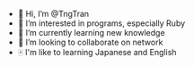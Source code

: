 - 👋 Hi, I’m @TngTran
- 👀 I’m interested in programs, especially Ruby
- 🌱 I’m currently learning new knowledge 
- 💞️ I’m looking to collaborate on network
- 🀄 I'm like to learning Japanese and English







<!---
TngTran/TngTran is a ✨ special ✨ repository because its `README.md` (this file) appears on your GitHub profile.
You can click the Preview link to take a look at your changes.
--->
